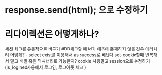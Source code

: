# response.send(html); 으로 수정하기
# 리다이렉션은 어떻게하나?
세션 체크를 유동적으로 바꾸기
#DB체크할 때 id가 애초에 존재하지 않을 경우 에러처리 어떻게?  - select exist를 이용해서 as success로 빼낸다
set-cookie할때 반복해서 말고 배열 혹은 딕셔너리로 가능한지?
cookie 사용말고 session으로 수정하기  (is_logined사용해서 로그인, 로그아웃 체크 )
